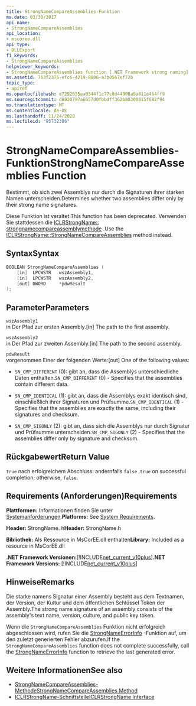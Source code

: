 ```yaml
---
title: StrongNameCompareAssemblies-Funktion
ms.date: 03/30/2017
api_name:
- StrongNameCompareAssemblies
api_location:
- mscoree.dll
api_type:
- DLLExport
f1_keywords:
- StrongNameCompareAssemblies
helpviewer_keywords:
- StrongNameCompareAssemblies function [.NET Framework strong naming]
ms.assetid: 763f2375-efc6-4219-8806-a3b0567ef72b
topic_type:
- apiref
ms.openlocfilehash: e7292635ea0344f1c77c8d44908a9a811e464ff9
ms.sourcegitcommit: d8020797a6657d0fbbdff362b80300815f682f94
ms.translationtype: MT
ms.contentlocale: de-DE
ms.lasthandoff: 11/24/2020
ms.locfileid: "95732306"
---
```

# <a name="strongnamecompareassemblies-function"></a><span data-ttu-id="2a6a3-102">StrongNameCompareAssemblies-Funktion</span><span class="sxs-lookup"><span data-stu-id="2a6a3-102">StrongNameCompareAssemblies Function</span></span>

<span data-ttu-id="2a6a3-103">Bestimmt, ob sich zwei Assemblys nur durch die Signaturen ihrer starken Namen unterscheiden.</span><span class="sxs-lookup"><span data-stu-id="2a6a3-103">Determines whether two assemblies differ only by their strong name signatures.</span></span>  
  
 <span data-ttu-id="2a6a3-104">Diese Funktion ist veraltet.</span><span class="sxs-lookup"><span data-stu-id="2a6a3-104">This function has been deprecated.</span></span> <span data-ttu-id="2a6a3-105">Verwenden Sie stattdessen die [ICLRStrongName:: strongnamecompareassemblymethode](../hosting/iclrstrongname-strongnamecompareassemblies-method.md) .</span><span class="sxs-lookup"><span data-stu-id="2a6a3-105">Use the [ICLRStrongName::StrongNameCompareAssemblies](../hosting/iclrstrongname-strongnamecompareassemblies-method.md) method instead.</span></span>  
  
## <a name="syntax"></a><span data-ttu-id="2a6a3-106">Syntax</span><span class="sxs-lookup"><span data-stu-id="2a6a3-106">Syntax</span></span>  
  
```cpp  
BOOLEAN StrongNameCompareAssemblies (  
    [in]  LPCWSTR   wszAssembly1,  
    [in]  LPCWSTR   wszAssembly2,  
    [out] DWORD     *pdwResult  
);  
```  
  
## <a name="parameters"></a><span data-ttu-id="2a6a3-107">Parameter</span><span class="sxs-lookup"><span data-stu-id="2a6a3-107">Parameters</span></span>  

 `wszAssembly1`  
 <span data-ttu-id="2a6a3-108">in Der Pfad zur ersten Assembly.</span><span class="sxs-lookup"><span data-stu-id="2a6a3-108">[in] The path to the first assembly.</span></span>  
  
 `wszAssembly2`  
 <span data-ttu-id="2a6a3-109">in Der Pfad zur zweiten Assembly.</span><span class="sxs-lookup"><span data-stu-id="2a6a3-109">[in] The path to the second assembly.</span></span>  
  
 `pdwResult`  
 <span data-ttu-id="2a6a3-110">vorgenommen Einer der folgenden Werte:</span><span class="sxs-lookup"><span data-stu-id="2a6a3-110">[out] One of the following values:</span></span>  
  
- <span data-ttu-id="2a6a3-111">`SN_CMP_DIFFERENT` (0): gibt an, dass die Assemblys unterschiedliche Daten enthalten.</span><span class="sxs-lookup"><span data-stu-id="2a6a3-111">`SN_CMP_DIFFERENT` (0) - Specifies that the assemblies contain different data.</span></span>  
  
- <span data-ttu-id="2a6a3-112">`SN_CMP_IDENTICAL` (1): gibt an, dass die Assemblys exakt identisch sind, einschließlich ihrer Signaturen und Prüfsumme.</span><span class="sxs-lookup"><span data-stu-id="2a6a3-112">`SN_CMP_IDENTICAL` (1) - Specifies that the assemblies are exactly the same, including their signatures and checksum.</span></span>  
  
- <span data-ttu-id="2a6a3-113">`SN_CMP_SIGONLY` (2): gibt an, dass sich die Assemblys nur durch Signatur und Prüfsumme unterscheiden.</span><span class="sxs-lookup"><span data-stu-id="2a6a3-113">`SN_CMP_SIGONLY` (2) - Specifies that the assemblies differ only by signature and checksum.</span></span>  
  
## <a name="return-value"></a><span data-ttu-id="2a6a3-114">Rückgabewert</span><span class="sxs-lookup"><span data-stu-id="2a6a3-114">Return Value</span></span>  

 <span data-ttu-id="2a6a3-115">`true` nach erfolgreichem Abschluss: andernfalls `false` .</span><span class="sxs-lookup"><span data-stu-id="2a6a3-115">`true` on successful completion; otherwise, `false`.</span></span>  
  
## <a name="requirements"></a><span data-ttu-id="2a6a3-116">Requirements (Anforderungen)</span><span class="sxs-lookup"><span data-stu-id="2a6a3-116">Requirements</span></span>  

 <span data-ttu-id="2a6a3-117">**Plattformen:** Informationen finden Sie unter [Systemanforderungen](../../get-started/system-requirements.md).</span><span class="sxs-lookup"><span data-stu-id="2a6a3-117">**Platforms:** See [System Requirements](../../get-started/system-requirements.md).</span></span>  
  
 <span data-ttu-id="2a6a3-118">**Header:** StrongName. h</span><span class="sxs-lookup"><span data-stu-id="2a6a3-118">**Header:** StrongName.h</span></span>  
  
 <span data-ttu-id="2a6a3-119">**Bibliothek:** Als Ressource in MsCorEE.dll enthalten</span><span class="sxs-lookup"><span data-stu-id="2a6a3-119">**Library:** Included as a resource in MsCorEE.dll</span></span>  
  
 <span data-ttu-id="2a6a3-120">**.NET Framework Versionen:**[!INCLUDE[net_current_v10plus](../../../../includes/net-current-v10plus-md.md)]</span><span class="sxs-lookup"><span data-stu-id="2a6a3-120">**.NET Framework Versions:** [!INCLUDE[net_current_v10plus](../../../../includes/net-current-v10plus-md.md)]</span></span>  
  
## <a name="remarks"></a><span data-ttu-id="2a6a3-121">Hinweise</span><span class="sxs-lookup"><span data-stu-id="2a6a3-121">Remarks</span></span>  

 <span data-ttu-id="2a6a3-122">Die starke namens Signatur einer Assembly besteht aus dem Textnamen, der Version, der Kultur und dem öffentlichen Schlüssel Token der Assembly.</span><span class="sxs-lookup"><span data-stu-id="2a6a3-122">The strong name signature of an assembly consists of the assembly's text name, version, culture, and public key token.</span></span>  
  
 <span data-ttu-id="2a6a3-123">Wenn die `StrongNameCompareAssemblies` Funktion nicht erfolgreich abgeschlossen wird, rufen Sie die [StrongNameErrorInfo](strongnameerrorinfo-function.md) -Funktion auf, um den zuletzt generierten Fehler abzurufen.</span><span class="sxs-lookup"><span data-stu-id="2a6a3-123">If the `StrongNameCompareAssemblies` function does not complete successfully, call the [StrongNameErrorInfo](strongnameerrorinfo-function.md) function to retrieve the last generated error.</span></span>  
  
## <a name="see-also"></a><span data-ttu-id="2a6a3-124">Weitere Informationen</span><span class="sxs-lookup"><span data-stu-id="2a6a3-124">See also</span></span>

- [<span data-ttu-id="2a6a3-125">StrongNameCompareAssemblies-Methode</span><span class="sxs-lookup"><span data-stu-id="2a6a3-125">StrongNameCompareAssemblies Method</span></span>](../hosting/iclrstrongname-strongnamecompareassemblies-method.md)
- [<span data-ttu-id="2a6a3-126">ICLRStrongName-Schnittstelle</span><span class="sxs-lookup"><span data-stu-id="2a6a3-126">ICLRStrongName Interface</span></span>](../hosting/iclrstrongname-interface.md)
